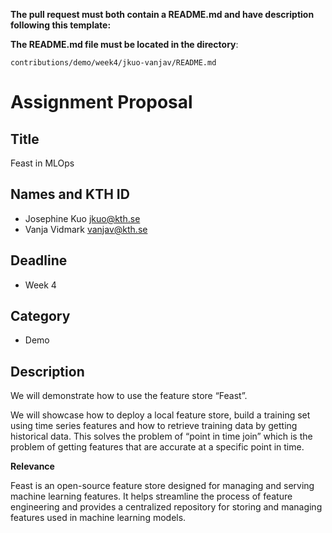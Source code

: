 **The pull request must both contain a README.md and have description following this template:**

**The README.md file must be located in the directory**:

`contributions/demo/week4/jkuo-vanjav/README.md`

# Assignment Proposal

## Title

Feast in MLOps

## Names and KTH ID

  - Josephine Kuo jkuo@kth.se
  - Vanja Vidmark vanjav@kth.se

## Deadline

- Week 4

## Category

- Demo

## Description
We will demonstrate how to use the feature store “Feast”. 

We will showcase how to deploy a local feature store, build a training set using time series features and how to retrieve training data by getting historical data. This solves the problem of “point in time join” which is the problem of getting features that are accurate at a specific point in time. 

**Relevance**

Feast is an open-source feature store designed for managing and serving machine learning features. It helps streamline the process of feature engineering and provides a centralized repository for storing and managing features used in machine learning models.

